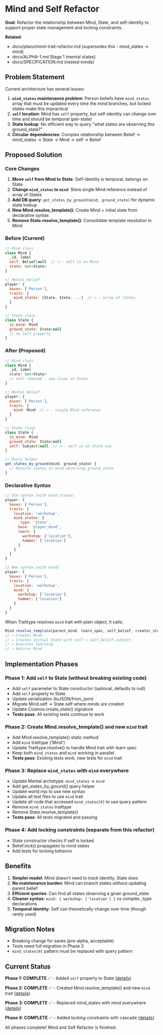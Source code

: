 # Mind and Self Refactor

**Goal**: Refactor the relationship between Mind, State, and self-identity to support proper state management and locking constraints.

**Related**:
- docs/plans/mind-trait-refactor.md (supersedes this - mind_states → mind)
- docs/ALPHA-1.md Stage 1 (mental states)
- docs/SPECIFICATION.md (nested minds)

## Problem Statement

Current architecture has several issues:

1. **`mind_states` maintenance problem**: Person beliefs have `mind_states` array that must be updated every time the mind branches, but locked states make this impractical
2. **`self` location**: Mind has `self` property, but self-identity can change over time and should be temporal (per-state)
3. **State lookup**: No efficient way to query "what states are observing this ground_state?"
4. **Circular dependencies**: Complex relationship between Belief → mind_states → State → Mind → self → Belief

## Proposed Solution

### Core Changes

1. **Move `self` from Mind to State**: Self-identity is temporal, belongs on State
2. **Change `mind_states` to `mind`**: Store single Mind reference instead of array of States
3. **Add DB query**: `get_states_by_ground(mind, ground_state)` for dynamic state lookup
4. **New Mind.resolve_template()**: Create Mind + initial state from declarative syntax
5. **Remove State.resolve_template()**: Consolidate template resolution in Mind

### Before (Current)

```javascript
// Mind class
class Mind {
  _id, label
  self: Belief|null  // <-- self is on Mind
  state: Set<State>
}

// Mental belief
player: {
  bases: ['Person'],
  traits: {
    mind_states: [State, State, ...]  // <-- array of states
  }
}

// State class
class State {
  in_mind: Mind
  ground_state: State|null
  // no self property
}
```

### After (Proposed)

```javascript
// Mind class
class Mind {
  _id, label
  state: Set<State>
  // self removed - now lives on State
}

// Mental belief
player: {
  bases: ['Person'],
  traits: {
    mind: Mind  // <-- single Mind reference
  }
}

// State class
class State {
  in_mind: Mind
  ground_state: State|null
  self: Subject|null  // <-- self is on State now
}

// Query helper
get_states_by_ground(mind, ground_state) {
  // Returns states in mind observing ground_state
}
```

### Declarative Syntax

```javascript
// Old syntax (with mind_states)
player: {
  bases: ['Person'],
  traits: {
    location: 'workshop',
    mind_states: {
      _type: 'State',
      base: 'player_mind',
      learn: {
        workshop: ['location'],
        hammer: ['location']
      }
    }
  }
}

// New syntax (with mind)
player: {
  bases: ['Person'],
  traits: {
    location: 'workshop',
    mind: {
      workshop: ['location'],
      hammer: ['location']
    }
  }
}
```

When Traittype resolves `mind` trait with plain object, it calls:
```javascript
Mind.resolve_template(parent_mind, learn_spec, self_belief, creator_state)
// → Creates Mind
// → Creates initial State with self = self_belief.subject
// → Executes learning
// → Returns Mind
```

## Implementation Phases

### Phase 1: Add `self` to State (without breaking existing code)
- Add `self` parameter to State constructor (optional, defaults to null)
- Add `self` property to State
- Update serialization (toJSON/from_json)
- Migrate Mind.self → State.self where minds are created
- Update Cosmos.create_state() signature
- **Tests pass**: All existing tests continue to work

### Phase 2: Create Mind.resolve_template() and new `mind` trait
- Add Mind.resolve_template() static method
- Add `mind` traittype ('Mind')
- Update Traittype.resolve() to handle Mind trait with learn spec
- Keep both `mind_states` and `mind` working in parallel
- **Tests pass**: Existing tests work, new tests for `mind` trait

### Phase 3: Replace `mind_states` with `mind` everywhere
- Update Mental archetype: `mind_states` → `mind`
- Add get_states_by_ground() query helper
- Update world.mjs to use new syntax
- Update all test files to use `mind` trait
- Update all code that accessed `mind_states[0]` to use query pattern
- Remove `mind_states` traittype
- Remove State.resolve_template()
- **Tests pass**: All tests migrated and passing

### Phase 4: Add locking constraints (separate from this refactor)
- State constructor checks if self is locked
- Belief.lock() propagates to mind states
- Add tests for locking behavior

## Benefits

1. **Simpler model**: Mind doesn't need to track identity, State does
2. **No maintenance burden**: Mind can branch states without updating parent belief
3. **Efficient queries**: Can find all states observing a given ground_state
4. **Cleaner syntax**: `mind: { workshop: ['location'] }` vs complex _type declarations
5. **Temporal identity**: Self can theoretically change over time (though rarely used)

## Migration Notes

- Breaking change for saves (pre-alpha, acceptable)
- Tests need full migration in Phase 3
- `mind_states[0]` pattern must be replaced with query pattern

## Current Status

**Phase 1: COMPLETE** ✅ - Added `self` property to State ([details](mind-self-refactor-phase1.md))

**Phase 2: COMPLETE** ✅ - Created Mind.resolve_template() and new `mind` trait ([details](mind-self-refactor-phase2.md))

**Phase 3: COMPLETE** ✅ - Replaced mind_states with mind everywhere ([details](mind-self-refactor-phase3.md))

**Phase 4: COMPLETE** ✅ - Added locking constraints with cascade ([details](mind-self-refactor-phase4.md))

All phases complete! Mind and Self Refactor is finished.
